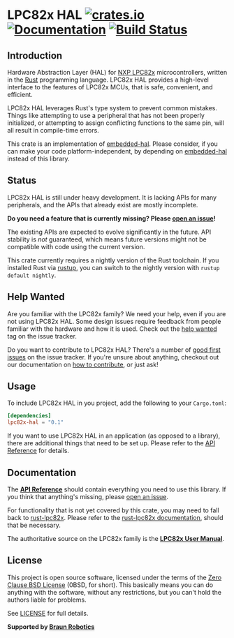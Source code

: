 # LPC82x HAL [![crates.io](https://img.shields.io/crates/v/lpc82x-hal.svg)](https://crates.io/crates/lpc82x-hal) [![Documentation](https://docs.rs/lpc82x-hal/badge.svg)](https://docs.rs/lpc82x-hal) [![Build Status](https://travis-ci.org/braun-robotics/rust-lpc82x-hal.svg?branch=master)](https://travis-ci.org/braun-robotics/rust-lpc82x-hal)

## Introduction

Hardware Abstraction Layer (HAL) for [NXP LPC82x] microcontrollers, written in the [Rust] programming language. LPC82x HAL provides a high-level interface to the features of LPC82x MCUs, that is safe, convenient, and efficient.

LPC82x HAL leverages Rust's type system to prevent common mistakes. Things like attempting to use a peripheral that has not been properly initialized, or attempting to assign conflicting functions to the same pin, will all result in compile-time errors.

This crate is an implementation of [embedded-hal]. Please consider, if you can make your code platform-independent, by depending on [embedded-hal] instead of this library.

[NXP LPC82x]: https://www.nxp.com/products/processors-and-microcontrollers/arm-based-processors-and-mcus/lpc-cortex-m-mcus/lpc800-series-cortex-m0-plus-mcus/low-cost-microcontrollers-mcus-based-on-arm-cortex-m0-plus-cores:LPC82X
[Rust]: https://www.rust-lang.org/
[embedded-hal]: https://crates.io/crates/embedded-hal


## Status

LPC82x HAL is still under heavy development. It is lacking APIs for many peripherals, and the APIs that already exist are mostly incomplete.

**Do you need a feature that is currently missing? Please [open an issue]!**

The existing APIs are expected to evolve significantly in the future. API stability is *not* guaranteed, which means future versions might not be compatible with code using the current version.

This crate currently requires a nightly version of the Rust toolchain. If you installed Rust via [rustup], you can switch to the nightly version with `rustup default nightly`.

[rustup]: https://rustup.rs/


## Help Wanted

Are you familiar with the LPC82x family? We need your help, even if you are not using LPC82x HAL. Some design issues require feedback from people familiar with the hardware and how it is used. Check out the [help wanted] tag on the issue tracker.

Do you want to contribute to LPC82x HAL? There's a number of [good first issues] on the issue tracker. If you're unsure about anything, checkout out our documentation on [how to contribute], or just ask!

[help wanted]: https://github.com/braun-robotics/rust-lpc82x-hal/issues?q=is%3Aissue+is%3Aopen+label%3A%22help+wanted%22
[good first issues]: https://github.com/braun-robotics/rust-lpc82x-hal/issues?q=is%3Aissue+is%3Aopen+label%3A%22good+first+issue%22
[how to contribute]: https://github.com/braun-robotics/rust-lpc82x-hal/blob/master/CONTRIBUTING.md


## Usage

To include LPC82x HAL in you project, add the following to your `Cargo.toml`:

``` toml
[dependencies]
lpc82x-hal = "0.1"
```

If you want to use LPC82x HAL in an application (as opposed to a library), there are additional things that need to be set up. Please refer to the [API Reference] for details.


## Documentation

The **[API Reference]** should contain everything you need to use this library. If you think that anything's missing, please [open an issue].

For functionality that is not yet covered by this crate, you may need to fall back to [rust-lpc82x]. Please refer to the [rust-lpc82x documentation], should that be necessary.

The authoritative source on the LPC82x family is the **[LPC82x User Manual]**.

[rust-lpc82x]: https://crates.io/crates/lpc82x
[rust-lpc82x documentation]: https://docs.rs/lpc82x/
[LPC82x User Manual]: https://www.nxp.com/docs/en/user-guide/UM10800.pdf


## License

This project is open source software, licensed under the terms of the [Zero Clause BSD License][] (0BSD, for short). This basically means you can do anything with the software, without any restrictions, but you can't hold the authors liable for problems.

See [LICENSE] for full details.

[Zero Clause BSD License]: https://opensource.org/licenses/FPL-1.0.0
[LICENSE]: https://github.com/braun-robotics/rust-lpc82x-hal/blob/master/LICENSE


**Supported by [Braun Robotics](https://braun-robotics.com/)**


[open an issue]: https://github.com/braun-robotics/rust-lpc82x-hal/issues/new
[API Reference]: https://braun-robotics.github.io/rust-lpc82x-hal/lpc82x_hal/index.html
